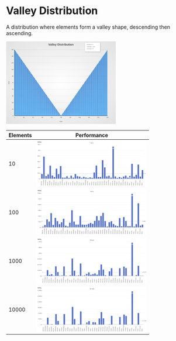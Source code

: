 # Valley Distribution

A distribution where elements form a valley shape, descending then ascending.

[<img src="../../images/distribution/Valley.svg" width="300" alt="Valley Distribution">](../../images/distribution/Valley.svg)

| Elements | Performance                                                                                                                                                          |
| -------- | -------------------------------------------------------------------------------------------------------------------------------------------------------------------- |
| 10       | [<img src="../../images/perf/distribution/Valley_cat_a_series_s_10$_bars.svg" width="300">](../../images/perf/distribution/Valley_cat_a_series_s_10$_bars.svg)       |
| 100      | [<img src="../../images/perf/distribution/Valley_cat_a_series_s_100$_bars.svg" width="300">](../../images/perf/distribution/Valley_cat_a_series_s_100$_bars.svg)     |
| 1000     | [<img src="../../images/perf/distribution/Valley_cat_a_series_s_1000$_bars.svg" width="300">](../../images/perf/distribution/Valley_cat_a_series_s_1000$_bars.svg)   |
| 10000    | [<img src="../../images/perf/distribution/Valley_cat_a_series_s_10000$_bars.svg" width="300">](../../images/perf/distribution/Valley_cat_a_series_s_10000$_bars.svg) |